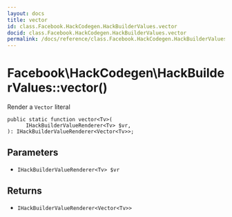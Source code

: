 ```yaml
---
layout: docs
title: vector
id: class.Facebook.HackCodegen.HackBuilderValues.vector
docid: class.Facebook.HackCodegen.HackBuilderValues.vector
permalink: /docs/reference/class.Facebook.HackCodegen.HackBuilderValues.vector/
---
```

# Facebook\\HackCodegen\\HackBuilderValues::vector()




Render a ` Vector ` literal




``` Hack
public static function vector<Tv>(
      IHackBuilderValueRenderer<Tv> $vr,
): IHackBuilderValueRenderer<Vector<Tv>>;
```




## Parameters




+ ` IHackBuilderValueRenderer<Tv> $vr `




## Returns




* ` IHackBuilderValueRenderer<Vector<Tv>> `